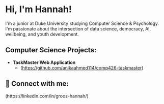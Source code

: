 <h1>Hi, I'm Hannah! </h1>
<p>I'm a junior at Duke University studying Computer Science & Psychology. I'm passionate about the intersection of data science, democracy, AI, wellbeing, and youth development. </p>

<h2>Computer Science Projects:</h2>

- <b>TaskMaster Web Application</b>
  - (https://github.com/anikaahmed114/comp426-taskmaster)

<h2> 🤳 Connect with me:</h2>
(https://linkedin.com/in/groos-hannah/)

